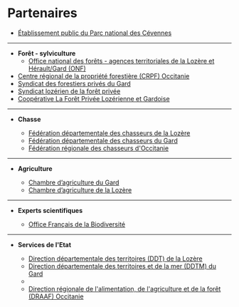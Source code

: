 
# Partenaires

* <a target="_blank" href="http://www.cevennes-parcnational.fr/">Établissement public du Parc national des Cévennes</a>

---

* **Forêt - sylviculture**
    * <a target="_blank" href="http://www.onf.fr/">Office national des forêts - agences territoriales de la Lozère et Hérault/Gard (ONF)</a>
* <a target="_blank" href="https://occitanie.cnpf.fr/">Centre régional de la propriété forestière (CRPF) Occitanie</a>
* <a target="_blank" href="https://forestiersdugard.com/">Syndicat des forestiers privés du Gard</a>
* <a target="_blank" href="https://www.fransylva.fr/n/fransylva/n:2646">Syndicat lozérien de la forêt privée</a>
* <a target="_blank" href="https://www.fplg.fr/">Coopérative La Forêt Privée Lozérienne et Gardoise</a>

---

*  **Chasse**


    * <a target="_blank" href="http://www.chasseurdelozere.com/">Fédération départementale des chasseurs de la Lozère</a>
    * <a target="_blank" href="http://www.fdc30.fr/">Fédération départementale des chasseurs du Gard</a>
    * <a target="_blank" href="http://www.chasse-nature-occitanie.fr/frc/">Fédération régionale des chasseurs d'Occitanie</a>




---

*  **Agriculture**

    * <a target="_blank" href="https://lozere.chambre-agriculture.fr/">Chambre d’agriculture du Gard</a>
    * <a target="_blank" href="https://gard.chambre-agriculture.fr/">Chambre d’agriculture de la Lozère</a>



---

*  **Experts scientifiques**

    * <a target="_blank" href="http://ofb.gouv.fr/">Office Français de la Biodiversité</a>

---

*  **Services de l'Etat**

    * <a target="_blank" href="http://www.lozere.gouv.fr/Services-de-l-Etat/Agriculture-Environnement-Amenagements-et-Logement/La-Direction-Departementale-des-Territoires/Presentation-des-services-de-la-DDT">Direction départementale des territoires (DDT) de la Lozère</a>
    * <a target="_blank" href="http://www.gard.gouv.fr/Services-de-l-Etat/Agriculture-environnement-amenagement-et-logement/Direction-Departementale-des-Territoires-et-de-la-Mer-DDTM">Direction départementale des territoires et de la mer (DDTM) du Gard</a>
    * 
    * <a target="_blank" href="http://draaf.occitanie.agriculture.gouv.fr/">Direction régionale de l'alimentation, de l'agriculture et de la forêt (DRAAF) Occitanie</a>




